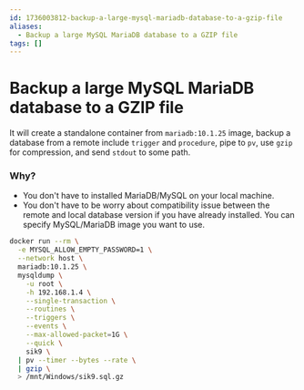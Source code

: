 ```yaml
---
id: 1736003812-backup-a-large-mysql-mariadb-database-to-a-gzip-file
aliases:
  - Backup a large MySQL MariaDB database to a GZIP file
tags: []
---
```


# Backup a large MySQL MariaDB database to a GZIP file

It will create a standalone container from `mariadb:10.1.25` image, backup a database from a remote include `trigger` and `procedure`, pipe to `pv`, use `gzip` for compression, and send `stdout` to some path.

### Why?

- You don't have to installed MariaDB/MySQL on your local machine.
- You don't have to be worry about compatibility issue between the remote and local database version if you have already installed. You can specify MySQL/MariaDB image you want to use.

```bash
docker run --rm \
  -e MYSQL_ALLOW_EMPTY_PASSWORD=1 \
  --network host \
  mariadb:10.1.25 \
  mysqldump \
    -u root \
    -h 192.168.1.4 \
    --single-transaction \
    --routines \
    --triggers \
    --events \
    --max-allowed-packet=1G \
    --quick \
    sik9 \
  | pv --timer --bytes --rate \
  | gzip \
  > /mnt/Windows/sik9.sql.gz
```

